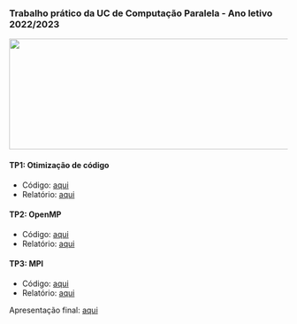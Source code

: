 ### Trabalho prático da UC de Computação Paralela - Ano letivo 2022/2023

<p align="center">
  <img width="800" height="200" src=https://user-images.githubusercontent.com/61991247/109983632-ecb6c000-7cfa-11eb-86ba-73eb18b4a0d7.png>
</p>

#### TP1: Otimização de código
* Código: [aqui](https://github.com/simaocunha71/kmeans-cp/blob/main/fase1/)
* Relatório: [aqui](https://github.com/simaocunha71/kmeans-cp/blob/main/fase3/docs/relatorio_tp1.pdf)
#### TP2: OpenMP
* Código: [aqui](https://github.com/simaocunha71/kmeans-cp/blob/main/fase2/)
* Relatório: [aqui](https://github.com/simaocunha71/kmeans-cp/blob/main/fase3/docs/relatorio_tp2.pdf)
#### TP3: MPI
* Código: [aqui](https://github.com/simaocunha71/kmeans-cp/blob/main/fase3/)
* Relatório: [aqui](https://github.com/simaocunha71/kmeans-cp/blob/main/fase3/docs/relatorio_tp3.pdf)

Apresentação final: [aqui](https://github.com/simaocunha71/kmeans-cp/apresentacao.pptx)